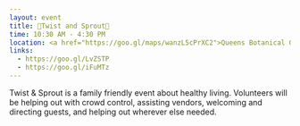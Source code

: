 ```yaml
---
layout: event
title: 🌱Twist and Sprout🌱
time: 10:30 AM - 4:30 PM
location: <a href="https://goo.gl/maps/wanzL5cPrXC2">Queens Botanical Garden</a>, Queens
links: 
  - https://goo.gl/LvZSTP 
  - https://goo.gl/iFuMTz
---
```

Twist & Sprout is a family friendly event about healthy living. Volunteers will be helping out with crowd control, assisting vendors, welcoming and directing guests, and helping out wherever else needed.

